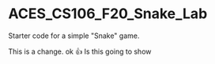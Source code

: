 # ACES_CS106_F20_Snake_Lab
Starter code for a simple "Snake" game.

This is a change.
ok 👍 Is this going to show
